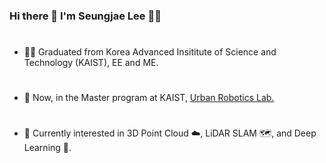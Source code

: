 ### Hi there 👋 I'm Seungjae Lee :technologist:
#
- :man_student: Graduated from Korea Advanced Insititute of Science and Technology (KAIST), EE and ME.
#
- 🔭	Now, in the Master program at KAIST, [Urban Robotics Lab.][urllink]
#
- 🌱 Currently interested in 3D Point Cloud :cloud:, LiDAR SLAM :world_map:, and Deep Learning :brain:.

[urllink]:urobot.kaist.ac.kr

<!--
**seungjae24/seungjae24** is a ✨ _special_ ✨ repository because its `README.md` (this file) appears on your GitHub profile.

Here are some ideas to get you started:

- 🔭 I’m currently working on ...
- 🌱 I’m currently learning ...
- 👯 I’m looking to collaborate on ...
- 🤔 I’m looking for help with ...
- 💬 Ask me about ...
- 📫 How to reach me: ...
- 😄 Pronouns: ...
- ⚡ Fun fact: ...
-->
